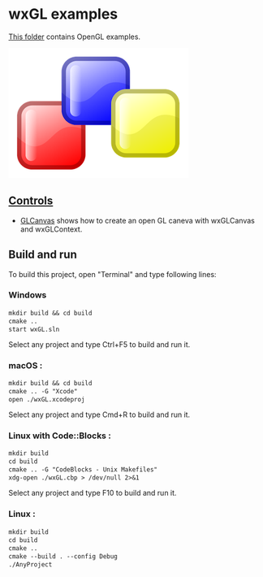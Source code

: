 # wxGL examples

[This folder](.) contains OpenGL examples.

[![wxwidgets](../docs/Pictures/wxwidgets_header.png)](https://www.wxwidgets.org/)

## [Controls](Controls/README.md)

* [GLCanvas](GLCanvas/HelloWorldOpenGL/README.md) shows how to create an open GL caneva with wxGLCanvas and wxGLContext.

## Build and run

To build this project, open "Terminal" and type following lines:

### Windows
``` shell
mkdir build && cd build
cmake ..
start wxGL.sln
```

Select any project and type Ctrl+F5 to build and run it.

### macOS :

``` shell
mkdir build && cd build
cmake .. -G "Xcode"
open ./wxGL.xcodeproj
```

Select any project and type Cmd+R to build and run it.

### Linux with Code::Blocks :

``` shell
mkdir build
cd build
cmake .. -G "CodeBlocks - Unix Makefiles"
xdg-open ./wxGL.cbp > /dev/null 2>&1
```

Select any project and type F10 to build and run it.

### Linux :

``` shell
mkdir build
cd build
cmake ..
cmake --build . --config Debug
./AnyProject
```
